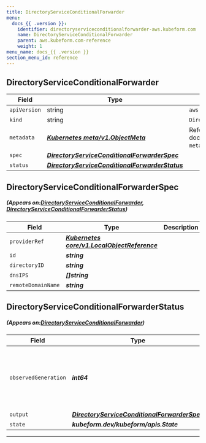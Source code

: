 ```yaml
---
title: DirectoryServiceConditionalForwarder
menu:
  docs_{{ .version }}:
    identifier: directoryserviceconditionalforwarder-aws.kubeform.com
    name: DirectoryServiceConditionalForwarder
    parent: aws.kubeform.com-reference
    weight: 1
menu_name: docs_{{ .version }}
section_menu_id: reference
---
```


## DirectoryServiceConditionalForwarder
| Field | Type | Description |
| ------ | ----- | ----------- |
| `apiVersion` | string | `aws.kubeform.com/v1alpha1` |
|    `kind` | string | `DirectoryServiceConditionalForwarder` |
| `metadata` | ***[Kubernetes meta/v1.ObjectMeta](https://kubernetes.io/docs/reference/generated/kubernetes-api/v1.13/#objectmeta-v1-meta)***|Refer to the Kubernetes API documentation for the fields of the `metadata` field.|
| `spec` | ***[DirectoryServiceConditionalForwarderSpec](#DirectoryServiceConditionalForwarderSpec)***||
| `status` | ***[DirectoryServiceConditionalForwarderStatus](#DirectoryServiceConditionalForwarderStatus)***||
## DirectoryServiceConditionalForwarderSpec
##### (Appears on:[DirectoryServiceConditionalForwarder](#DirectoryServiceConditionalForwarder), [DirectoryServiceConditionalForwarderStatus](#DirectoryServiceConditionalForwarderStatus))
| Field | Type | Description |
| ------ | ----- | ----------- |
| `providerRef` | ***[Kubernetes core/v1.LocalObjectReference](https://kubernetes.io/docs/reference/generated/kubernetes-api/v1.13/#localobjectreference-v1-core)***||
| `id` | ***string***||
| `directoryID` | ***string***||
| `dnsIPS` | ***[]string***||
| `remoteDomainName` | ***string***||
## DirectoryServiceConditionalForwarderStatus
##### (Appears on:[DirectoryServiceConditionalForwarder](#DirectoryServiceConditionalForwarder))
| Field | Type | Description |
| ------ | ----- | ----------- |
| `observedGeneration` | ***int64***| ***(Optional)*** Resource generation, which is updated on mutation by the API Server.|
| `output` | ***[DirectoryServiceConditionalForwarderSpec](#DirectoryServiceConditionalForwarderSpec)***| ***(Optional)*** |
| `state` | ***kubeform.dev/kubeform/apis.State***| ***(Optional)*** |
---
